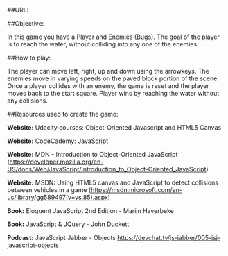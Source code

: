 
##URL:

##Objective: 

In this game you have a Player and Enemies (Bugs). The goal of the player is to reach the water, without colliding into any one of the enemies. 

##How to play:

The player can move left, right, up and down using the arrowkeys. The enemies move in varying speeds on the paved block portion of the scene. Once a player collides with an enemy, the game is reset and the player moves back to the start square. Player wins by reaching the water without any collisions.

##Resources used to create the game: 

**Website:** Udacity courses: Object-Oriented Javascript and HTML5 Canvas 

**Website:** CodeCademy: JavaScript

**Website:** MDN - Introduction to Object-Oriented JavaScript 
  (https://developer.mozilla.org/en-US/docs/Web/JavaScript/Introduction_to_Object-Oriented_JavaScript)

**Website:** MSDN: Using HTML5 canvas and JavaScript to detect collisions between vehicles in a game 
  (https://msdn.microsoft.com/en-us/library/gg589497(v=vs.85).aspx)

**Book:** Eloquent JavaScript 2nd Edition - Marijn Haverbeke

**Book:** JavaScript & JQuery - John Duckett

**Podcast:** JavaScript Jabber - Objects 
  https://devchat.tv/js-jabber/005-jsj-javascript-objects
